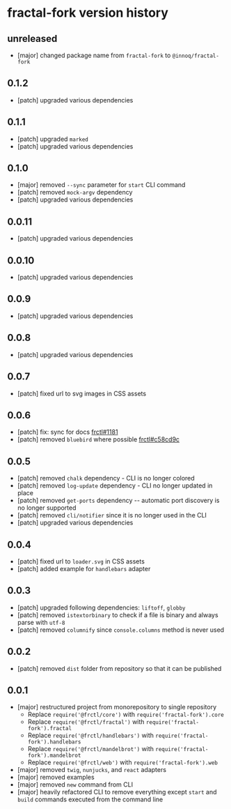 fractal-fork version history
============================

unreleased
----------

* [major] changed package name from `fractal-fork` to `@innoq/fractal-fork`


0.1.2
-----

* [patch] upgraded various dependencies


0.1.1
-----

* [patch] upgraded `marked`
* [patch] upgraded various dependencies


0.1.0
-----

* [major] removed `--sync` parameter for `start` CLI command
* [patch] removed `mock-argv` dependency
* [patch] upgraded various dependencies


0.0.11
------

* [patch] upgraded various dependencies


0.0.10
------

* [patch] upgraded various dependencies


0.0.9
-----

* [patch] upgraded various dependencies


0.0.8
-----

* [patch] upgraded various dependencies


0.0.7
-----

* [patch] fixed url to svg images in CSS assets


0.0.6
-----

* [patch] fix: sync for docs [frctl#1181](https://github.com/frctl/fractal/pull/1181)
* [patch] removed `bluebird` where possible [frctl#c58cd9c](https://github.com/frctl/fractal/pull/1206/commits/c58cd9ce63d662d14fc10bd347f5343096efc89c)


0.0.5
-----

* [patch] removed `chalk` dependency - CLI is no longer colored
* [patch] removed `log-update` dependency - CLI no longer updated in place
* [patch] removed `get-ports` dependency -- automatic port discovery is no longer supported
* [patch] removed `cli/notifier` since it is no longer used in the CLI
* [patch] upgraded various dependencies


0.0.4
-----

* [patch] fixed url to `loader.svg` in CSS assets
* [patch] added example for `handlebars` adapter


0.0.3
-----

* [patch] upgraded following dependencies: `liftoff`, `globby`
* [patch] removed `istextorbinary` to check if a file is binary and always parse with `utf-8`
* [patch] removed `columnify` since `console.columns` method is never used


0.0.2
-----

* [patch] removed `dist` folder from repository so that it can be published


0.0.1
-----

* [major] restructured project from monorepository to single repository
  * Replace `require('@frctl/core')` with `require('fractal-fork').core`
  * Replace `require('@frctl/fractal')` with `require('fractal-fork').fractal`
  * Replace `require('@frctl/handlebars')` with `require('fractal-fork').handlebars`
  * Replace `require('@frctl/mandelbrot')` with `require('fractal-fork').mandelbrot`
  * Replace `require('@frctl/web')` with `require('fractal-fork').web`
* [major] removed `twig`, `nunjucks`, and `react` adapters
* [major] removed examples
* [major] removed `new` command from CLI
* [major] heavily refactored CLI to remove everything except `start` and `build` commands executed from the command line
